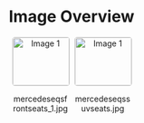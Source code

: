 <h1 style ="text-align: center;"> Image Overview </h1>
<div style="display: flex; flex-wrap: wrap; gap: 10px; justify-content: center;">
<div style="flex: 1 1 calc(33.333% - 20px); max-width: 100px; text-align: center;">
<img src="https://media.evkx.net/multimedia/technology/seats/mercedeseqsfrontseats_1_xst.jpg" alt="Image 1" style="width: 100%; border: 1px solid #ddd; border-radius: 5px;">
<p>mercedeseqsfrontseats_1.jpg</p>
</div>
<div style="flex: 1 1 calc(33.333% - 20px); max-width: 100px; text-align: center;">
<img src="https://media.evkx.net/multimedia/technology/seats/mercedeseqssuvseats_xst.jpg" alt="Image 1" style="width: 100%; border: 1px solid #ddd; border-radius: 5px;">
<p>mercedeseqssuvseats.jpg</p>
</div>
</div>
